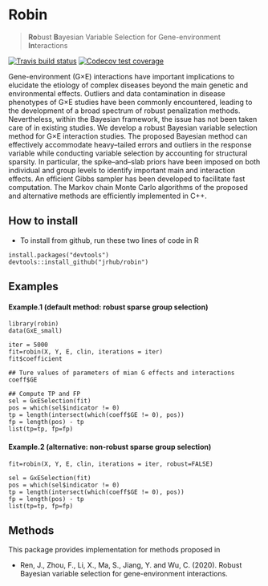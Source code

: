
<!-- README.md is generated from README.Rmd. Please edit that file -->

# Robin

> **Ro**bust **B**ayesian Variable Selection for Gene-environment
> **In**teractions

<!-- badges: start -->

<!-- [![CRAN](https://www.r-pkg.org/badges/version/spinBayes)](https://cran.r-project.org/package=spinBayes) -->

<!-- [![CRAN RStudio mirror downloads](http://cranlogs.r-pkg.org/badges/spinBayes)](http://www.r-pkg.org/pkg/spinBayes) -->

[![Travis build
status](https://travis-ci.org/jrhub/robin.svg?branch=master)](https://travis-ci.org/jrhub/robin)
[![Codecov test
coverage](https://codecov.io/gh/jrhub/robin/branch/master/graph/badge.svg)](https://codecov.io/gh/jrhub/robin?branch=master)
<!-- badges: end -->

Gene-environment (G×E) interactions have important implications to
elucidate the etiology of complex diseases beyond the main genetic and
environmental effects. Outliers and data contamination in disease
phenotypes of G×E studies have been commonly encountered, leading to the
development of a broad spectrum of robust penalization methods.
Nevertheless, within the Bayesian framework, the issue has not been
taken care of in existing studies. We develop a robust Bayesian variable
selection method for G×E interaction studies. The proposed Bayesian
method can effectively accommodate heavy–tailed errors and outliers in
the response variable while conducting variable selection by accounting
for structural sparsity. In particular, the spike–and–slab priors have
been imposed on both individual and group levels to identify important
main and interaction effects. An efficient Gibbs sampler has been
developed to facilitate fast computation. The Markov chain Monte Carlo
algorithms of the proposed and alternative methods are efficiently
implemented in C++.

## How to install

  - To install from github, run these two lines of code in R

<!-- end list -->

    install.packages("devtools")
    devtools::install_github("jrhub/robin")

## Examples

#### Example.1 (default method: robust sparse group selection)

    library(robin)
    data(GxE_small)
    
    iter = 5000
    fit=robin(X, Y, E, clin, iterations = iter)
    fit$coefficient
    
    ## Ture values of parameters of mian G effects and interactions
    coeff$GE
    
    ## Compute TP and FP
    sel = GxESelection(fit)
    pos = which(sel$indicator != 0)
    tp = length(intersect(which(coeff$GE != 0), pos))
    fp = length(pos) - tp
    list(tp=tp, fp=fp)

#### Example.2 (alternative: non-robust sparse group selection)

    fit=robin(X, Y, E, clin, iterations = iter, robust=FALSE)
    
    sel = GxESelection(fit)
    pos = which(sel$indicator != 0)
    tp = length(intersect(which(coeff$GE != 0), pos))
    fp = length(pos) - tp
    list(tp=tp, fp=fp)

<!-- #### Example.3 (non-sparse) -->

<!-- ``` -->

<!-- data(gExp.L) -->

<!-- test = sample((1:nrow(X2)), floor(nrow(X2)/5)) -->

<!-- spbayes=BVCfit(X2[-test,], Y2[-test,], Z2[-test,], E2[-test,], clin2[-test,], structural=TRUE, sparse=FALSE) -->

<!-- spbayes -->

<!-- selected = BVSelection(spbayes) -->

<!-- selected -->

<!-- pred = predict(spbayes, X2[test,], Z2[test,], E2[test,], clin2[test,], Y2[test,]) -->

<!-- pred$pmse -->

<!-- # c(pred$y.pred) -->

<!-- ``` -->

## Methods

This package provides implementation for methods proposed in

  - Ren, J., Zhou, F., Li, X., Ma, S., Jiang, Y. and Wu, C. (2020).
    Robust Bayesian variable selection for gene-environment
    interactions.
